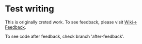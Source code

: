 # Test writing
This is originally creted work.
To see feedback, please visit [Wiki-> Feedback](https://github.com/aaronuurman/TestWriting_TranslationsHomeWork/wiki/Feedback).

To see code after feedback, check branch 'after-feedback'.  
